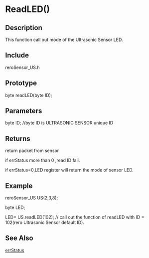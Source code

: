 # ReadLED() #

## Description ##
This function call out mode of the Ultrasonic Sensor LED. 

## Include ##
reroSensor_US.h

## Prototype ##
byte readLED(byte ID);

## Parameters ##
byte ID; //byte ID is ULTRASONIC SENSOR unique ID

## Returns ##
 return packet from sensor
 
if errStatus more than 0 ,read ID fail.

if errStatus=0,LED register will return the mode of sensor LED.

## Example ##
reroSensor_US US(2,3,8);

byte LED;

LED= US.readLED(102); // call out the function of readLED with ID = 102(rero Ultrasonic Sensor default ID).

## See Also ##

[errStatus](https://github.com/duckwalker/Cytron-Ultrasonic-Sensor-Arduino-Library/blob/wiki/example/Error%20Status.md)

